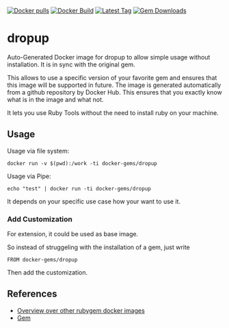 [![Docker pulls](https://img.shields.io/docker/pulls/rubygem/dropup.svg)](https://hub.docker.com/r/rubygem/dropup/)
[![Docker Build](https://img.shields.io/docker/automated/rubygem/dropup.svg)](https://hub.docker.com/r/rubygem/dropup/)
[![Latest Tag](https://img.shields.io/github/tag/docker-rubygem/dropup.svg)](https://hub.docker.com/r/rubygem/dropup/)
[![Gem Downloads](https://img.shields.io/gem/dt/dropup.svg)](https://rubygems.org/gems/dropup/)
# dropup

Auto-Generated Docker image for dropup to allow simple usage without installation.
It is in sync with the original gem.

This allows to use a specific version of your favorite gem and ensures that this image will be supported in future.
The image is generated automatically from a github repository by Docker Hub.
This ensures that you exactly know what is in the image and what not.

It lets you use Ruby Tools without the need to install ruby on your machine.

## Usage

Usage via file system:

`docker run -v $(pwd):/work -ti docker-gems/dropup`

Usage via Pipe:

`echo "test" | docker run -ti docker-gems/dropup`

It depends on your specific use case how your want to use it.

### Add Customization

For extension, it could be used as base image.

So instead of struggeling with the installation of a gem, just write

`FROM docker-gems/dropup`

Then add the customization.

## References

 - [Overview over other rubygem docker images](https://github.com/thinkbot/docker-rubygem)
 - [Gem](https://rubygems.org/gems/dropup/)
